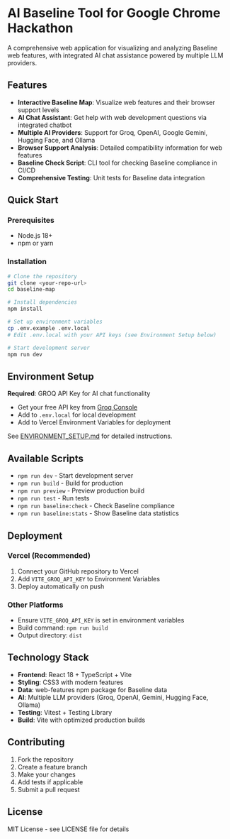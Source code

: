 # AI Baseline Tool for Google Chrome Hackathon

A comprehensive web application for visualizing and analyzing Baseline web features, with integrated AI chat assistance powered by multiple LLM providers.

## Features

- **Interactive Baseline Map**: Visualize web features and their browser support levels
- **AI Chat Assistant**: Get help with web development questions via integrated chatbot
- **Multiple AI Providers**: Support for Groq, OpenAI, Google Gemini, Hugging Face, and Ollama
- **Browser Support Analysis**: Detailed compatibility information for web features
- **Baseline Check Script**: CLI tool for checking Baseline compliance in CI/CD
- **Comprehensive Testing**: Unit tests for Baseline data integration

## Quick Start

### Prerequisites
- Node.js 18+ 
- npm or yarn

### Installation
```bash
# Clone the repository
git clone <your-repo-url>
cd baseline-map

# Install dependencies
npm install

# Set up environment variables
cp .env.example .env.local
# Edit .env.local with your API keys (see Environment Setup below)

# Start development server
npm run dev
```

## Environment Setup

**Required**: GROQ API Key for AI chat functionality
- Get your free API key from [Groq Console](https://console.groq.com/)
- Add to `.env.local` for local development
- Add to Vercel Environment Variables for deployment

See [ENVIRONMENT_SETUP.md](./ENVIRONMENT_SETUP.md) for detailed instructions.

## Available Scripts

- `npm run dev` - Start development server
- `npm run build` - Build for production
- `npm run preview` - Preview production build
- `npm run test` - Run tests
- `npm run baseline:check` - Check Baseline compliance
- `npm run baseline:stats` - Show Baseline data statistics

## Deployment

### Vercel (Recommended)
1. Connect your GitHub repository to Vercel
2. Add `VITE_GROQ_API_KEY` to Environment Variables
3. Deploy automatically on push

### Other Platforms
- Ensure `VITE_GROQ_API_KEY` is set in environment variables
- Build command: `npm run build`
- Output directory: `dist`

## Technology Stack

- **Frontend**: React 18 + TypeScript + Vite
- **Styling**: CSS3 with modern features
- **Data**: web-features npm package for Baseline data
- **AI**: Multiple LLM providers (Groq, OpenAI, Gemini, Hugging Face, Ollama)
- **Testing**: Vitest + Testing Library
- **Build**: Vite with optimized production builds

## Contributing

1. Fork the repository
2. Create a feature branch
3. Make your changes
4. Add tests if applicable
5. Submit a pull request

## License

MIT License - see LICENSE file for details
